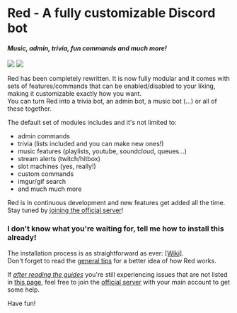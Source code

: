 # Red - A fully customizable Discord bot
#### *Music, admin, trivia, fun commands and much more!*
[<img src="https://img.shields.io/badge/Support-me!-orange.svg">](https://www.patreon.com/Twentysix26) [<img src="https://img.shields.io/badge/Official-Server-green.svg">](https://discord.gg/0k4npTwMvTpv9wrh)  

Red has been completely rewritten. It is now fully modular and it comes with sets of features/commands that can be enabled/disabled to your liking, making it customizable exactly how you want.  
You can turn Red into a trivia bot, an admin bot, a music bot (...) or all of these together.  

The default set of modules includes and it's not limited to: 
* admin commands 
* trivia (lists included and you can make new ones!)
* music features (playlists, youtube, soundcloud, queues...)
* stream alerts (twitch/hitbox)
* slot machines (yes, really!)
* custom commands
* imgur/gif search
* and much much more

Red is in continuous development and new features get added all the time. Stay tuned by [joining the official server](https://discord.gg/0k4npTwMvTpv9wrh)!

### I don't know what you're waiting for, tell me how to install this already!

The installation process is as straightforward as ever: [[Wiki]](https://github.com/Twentysix26/Red-DiscordBot/wiki).  
Don't forget to read the [general tips](https://github.com/Twentysix26/Red-DiscordBot/wiki/General-tips) for a better idea of how Red works.

If [*after reading the guides*](https://github.com/Twentysix26/Red-DiscordBot/wiki) you're still experiencing issues that are not listed in [this page](https://github.com/Twentysix26/Red-DiscordBot/wiki/Troubleshooting), feel free to join the [official server](https://discord.gg/0k4npTwMvTpv9wrh) with your main account to get some help.  

Have fun!
